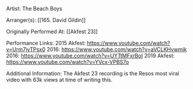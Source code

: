 Artist: The Beach Boys

  

Arranger(s): [[165. David Gildin]]

  

Originally Performed At: [[Akfest 23]]

  

Performance Links:
2015 Akfest: https://www.youtube.com/watch?v=Urm7jyTPsx0
2016: https://www.youtube.com/watch?v=aVCLKHvwmjk
2016: https://www.youtube.com/watch?v=UYTtMFxrBoI
2019 Akfest: https://www.youtube.com/watch?v=YVcx-VPBS7o 


  

Additional Information: The Akfest 23 recording is the Resos most viral video  with 63k views at time of writing this.